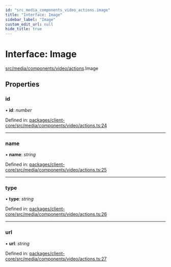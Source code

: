 ```yaml
---
id: "src_media_components_video_actions.image"
title: "Interface: Image"
sidebar_label: "Image"
custom_edit_url: null
hide_title: true
---
```


# Interface: Image

[src/media/components/video/actions](../modules/src_media_components_video_actions.md).Image

## Properties

### id

• **id**: *number*

Defined in: [packages/client-core/src/media/components/video/actions.ts:24](https://github.com/xr3ngine/xr3ngine/blob/65dfcf39a/packages/client-core/src/media/components/video/actions.ts#L24)

___

### name

• **name**: *string*

Defined in: [packages/client-core/src/media/components/video/actions.ts:25](https://github.com/xr3ngine/xr3ngine/blob/65dfcf39a/packages/client-core/src/media/components/video/actions.ts#L25)

___

### type

• **type**: *string*

Defined in: [packages/client-core/src/media/components/video/actions.ts:26](https://github.com/xr3ngine/xr3ngine/blob/65dfcf39a/packages/client-core/src/media/components/video/actions.ts#L26)

___

### url

• **url**: *string*

Defined in: [packages/client-core/src/media/components/video/actions.ts:27](https://github.com/xr3ngine/xr3ngine/blob/65dfcf39a/packages/client-core/src/media/components/video/actions.ts#L27)
